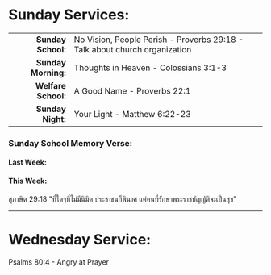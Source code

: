 # Sunday Services:

| | |
| --:|:-- |
| **Sunday School:**  |	No Vision, People Perish - Proverbs 29:18 - Talk about church organization
| **Sunday Morning:** |	Thoughts in Heaven - Colossians 3:1-3
| **Welfare School:** |	A Good Name - Proverbs 22:1
| **Sunday Night:**   | Your Light - Matthew 6:22-23

### Sunday School Memory Verse:
#### Last Week: 


#### This Week:

สุภาษิต 29:18 "ที่ใดๆที่ไม่มีนิมิต ประชาชนก็พินาศ แต่คนที่รักษาพระราชบัญญัติจะเป็นสุข"

---
# Wednesday Service:

Psalms 80:4 - Angry at Prayer